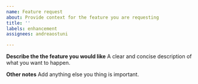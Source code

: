 ```yaml
---
name: Feature request
about: Provide context for the feature you are requesting
title: ''
labels: enhancement
assignees: andreaostuni

---
```


**Describe the the feature you would like**
A clear and concise description of what you want to happen.

**Other notes**
Add anything else you thing is important.
